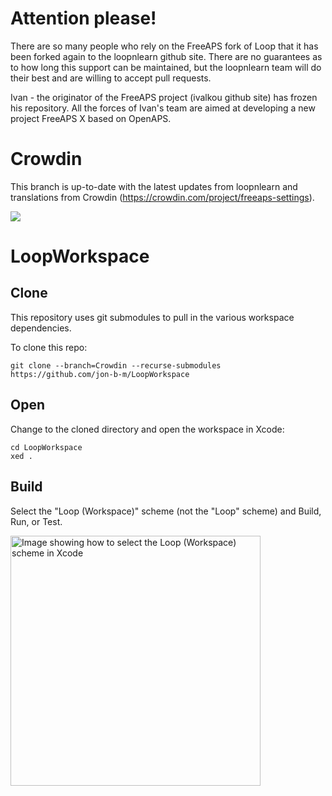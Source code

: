 # Attention please!

There are so many people who rely on the FreeAPS fork of Loop that it has been forked again to the loopnlearn github site. There are no guarantees as to how long this support can be maintained, but the loopnlearn team will do their best and are willing to accept pull requests.

Ivan - the originator of the FreeAPS project (ivalkou github site) has frozen his repository. All the forces of Ivan's team are aimed at developing a new project FreeAPS X based on OpenAPS.

# Crowdin
This branch is up-to-date with the latest updates from loopnlearn and translations from Crowdin (https://crowdin.com/project/freeaps-settings).

<a title="Crowdin" target="_blank" href="https://crowdin.com/project/freeaps-settings"><img src="https://badges.crowdin.net/freeaps-settings/localized.svg"></a>

# LoopWorkspace

## Clone

This repository uses git submodules to pull in the various workspace dependencies.

To clone this repo:

```
git clone --branch=Crowdin --recurse-submodules https://github.com/jon-b-m/LoopWorkspace
```


## Open

Change to the cloned directory and open the workspace in Xcode:

```
cd LoopWorkspace
xed .
```

## Build

Select the "Loop (Workspace)" scheme (not the "Loop" scheme) and Build, Run, or Test.

<a href="/docs/scheme-selection.png"><img src="/docs/scheme-selection.png?raw=true" alt="Image showing how to select the Loop (Workspace) scheme in Xcode" width="400"></a>

